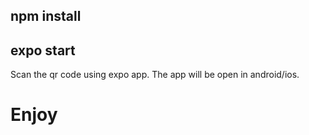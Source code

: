## npm install

## expo start

Scan the qr code using expo app.
The app will be open in android/ios.

# Enjoy